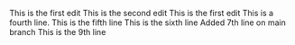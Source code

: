 This is the first edit
This is the second edit
This is the first edit
This is a fourth line.
This is the fifth line
This is the sixth line
Added 7th line on main branch
This is the 9th line
